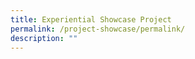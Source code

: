 ```yaml
---
title: Experiential Showcase Project
permalink: /project-showcase/permalink/
description: ""
---
```

